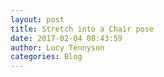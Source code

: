 ```yaml
---
layout: post
title: Stretch into a Chair pose
date: 2017-02-04 08:43:59
author: Lucy Tennyson
categories: Blog
---
```

